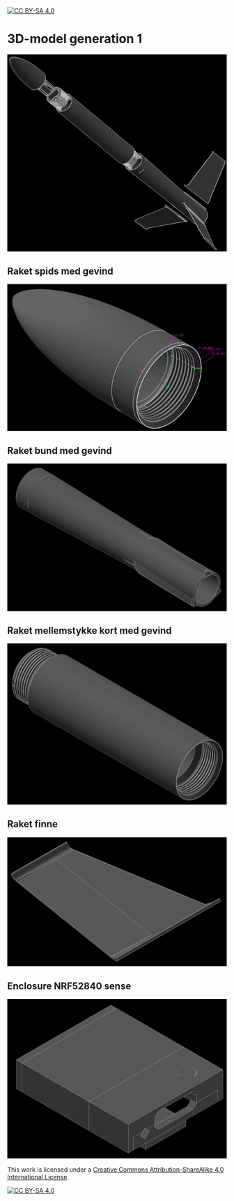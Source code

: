 [![CC BY-SA 4.0][cc-by-sa-shield]][cc-by-sa]

# 3D-model generation 1
![3d model photo](raket.png)

## Raket spids med gevind
![3d model photo](raket-spids-med-gevind.png)

## Raket bund med gevind
![3d model photo](raket-bund-med-gevind.png)

## Raket mellemstykke kort med gevind
![3d model photo](raket-mellemstykke-kort-med-gevind.png)

## Raket finne
![3d model photo](raket-finne.png)

## Enclosure NRF52840 sense
![3d model photo](enclosure-nrf52840sense.png)


This work is licensed under a
[Creative Commons Attribution-ShareAlike 4.0 International License][cc-by-sa].

[![CC BY-SA 4.0][cc-by-sa-image]][cc-by-sa]

[cc-by-sa]: http://creativecommons.org/licenses/by-sa/4.0/
[cc-by-sa-image]: https://licensebuttons.net/l/by-sa/4.0/88x31.png
[cc-by-sa-shield]: https://img.shields.io/badge/License-CC%20BY--SA%204.0-lightgrey.svg
